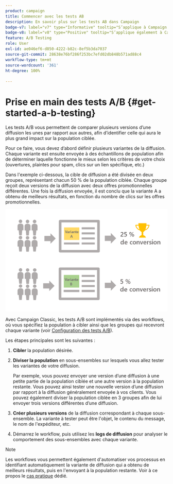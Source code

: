 ```yaml
---
product: campaign
title: Commencer avec les tests AB
description: En savoir plus sur les tests AB dans Campaign
badge-v7: label="v7" type="Informative" tooltip="S’applique à Campaign Classic v7"
badge-v8: label="v8" type="Positive" tooltip="S’applique également à Campaign v8"
feature: A/B Testing
role: User
exl-id: ae046ef6-d850-4222-b82c-8ef5b3da7037
source-git-commit: 28638e76bf286f253bc7efd02db848b571ad88c4
workflow-type: tm+mt
source-wordcount: '361'
ht-degree: 100%

---
```


# Prise en main des tests A/B {#get-started-a-b-testing}


Les tests A/B vous permettent de comparer plusieurs versions d’une diffusion les unes par rapport aux autres, afin d’identifier celle qui aura le plus grand impact sur la population ciblée.

Pour ce faire, vous devez d’abord définir plusieurs variantes de la diffusion. Chaque variante est ensuite envoyée à des échantillons de population afin de déterminer laquelle fonctionne le mieux selon les critères de votre choix (ouvertures, plaintes pour spam, clics sur un lien spécifique, etc.)

Dans l&#39;exemple ci-dessous, la cible de diffusion a été divisée en deux groupes, représentant chacun 50 % de la population ciblée. Chaque groupe reçoit deux versions de la diffusion avec deux offres promotionnelles différentes. Une fois la diffusion envoyée, il est conclu que la variante A a obtenu de meilleurs résultats, en fonction du nombre de clics sur les offres promotionnelles.

![](assets/a-b-testing-schema.png)

Avec Campaign Classic, les tests A/B sont implémentés via des workflows, où vous spécifiez la population à cibler ainsi que les groupes qui recevront chaque variante (voir [Configuration des tests A/B](configuring-a-b-testing.md)).

Les étapes principales sont les suivantes :

1. **Cibler** la population désirée.
1. **Diviser la population** en sous-ensembles sur lesquels vous allez tester les variantes de votre diffusion.

   Par exemple, vous pouvez envoyer une version d’une diffusion à une petite partie de la population ciblée et une autre version à la population restante. Vous pouvez ainsi tester une nouvelle version d’une diffusion par rapport à la diffusion généralement envoyée à vos clients. Vous pouvez également diviser la population ciblée en 3 groupes afin de lui envoyer trois versions différentes d’une diffusion.

1. **Créer plusieurs versions** de la diffusion correspondant à chaque sous-ensemble. La variante à tester peut être l&#39;objet, le contenu du message, le nom de l&#39;expéditeur, etc.
1. Démarrez le workflow, puis utilisez les **logs de diffusion** pour analyser le comportement des sous-ensembles avec chaque variante.

>[!NOTE]
>
>Les workflows vous permettent également d&#39;automatiser vos processus en identifiant automatiquement la variante de diffusion qui a obtenu de meilleurs résultats, puis en l&#39;envoyant à la population restante. Voir à ce propos le [cas pratique](a-b-testing-use-case.md) dédié.
